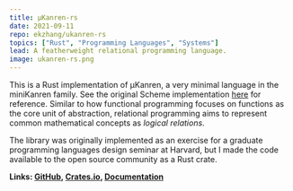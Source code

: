 ```yaml
---
title: µKanren-rs
date: 2021-09-11
repo: ekzhang/ukanren-rs
topics: ["Rust", "Programming Languages", "Systems"]
lead: A featherweight relational programming language.
image: ukanren-rs.png
---
```


This is a Rust implementation of µKanren, a very minimal language in the
miniKanren family. See the original Scheme implementation
[here](http://webyrd.net/scheme-2013/papers/HemannMuKanren2013.pdf) for
reference. Similar to how functional programming focuses on functions as the
core unit of abstraction, relational programming aims to represent common
mathematical concepts as _logical relations_.

The library was originally implemented as an exercise for a graduate programming
languages design seminar at Harvard, but I made the code available to the open
source community as a Rust crate.

**Links: [GitHub](https://github.com/ekzhang/ukanren-rs),
[Crates.io](https://crates.io/crates/ukanren),
[Documentation](https://docs.rs/ukanren)**
